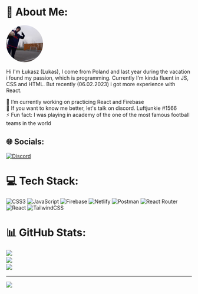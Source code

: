# 💫 About Me:

<img src="/asset/20230210_070644.jpg" alt="Alt Text" style="border-radius: 50%; width: 100px; height: 100px; object-fit: cover;">


Hi I'm Łukasz (Lukas), I come from Poland and last year during the vacation i found my passion, which is programming. Currently I'm kinda fluent in JS, CSS and HTML. But recently (06.02.2023) i got more experience with React.

🔭 I’m currently working on practicing React and Firebase<br>💬 If you want to know me better, let's talk on discord. Luftjunkie #1566<br>⚡ Fun fact: I was playing in academy of the one of the most famous football teams in the world


## 🌐 Socials:
[![Discord](https://img.shields.io/badge/Discord-%237289DA.svg?logo=discord&logoColor=white)](https://discord.gg/795733499202109480) 

# 💻 Tech Stack:
![CSS3](https://img.shields.io/badge/css3-%231572B6.svg?style=for-the-badge&logo=css3&logoColor=white) ![JavaScript](https://img.shields.io/badge/javascript-%23323330.svg?style=for-the-badge&logo=javascript&logoColor=%23F7DF1E) ![Firebase](https://img.shields.io/badge/firebase-%23039BE5.svg?style=for-the-badge&logo=firebase) ![Netlify](https://img.shields.io/badge/netlify-%23000000.svg?style=for-the-badge&logo=netlify&logoColor=#00C7B7) ![Postman](https://img.shields.io/badge/Postman-FF6C37?style=for-the-badge&logo=postman&logoColor=white) ![React Router](https://img.shields.io/badge/React_Router-CA4245?style=for-the-badge&logo=react-router&logoColor=white) ![React](https://img.shields.io/badge/react-%2320232a.svg?style=for-the-badge&logo=react&logoColor=%2361DAFB) ![TailwindCSS](https://img.shields.io/badge/tailwindcss-%2338B2AC.svg?style=for-the-badge&logo=tailwind-css&logoColor=white)
# 📊 GitHub Stats:
![](https://github-readme-stats.vercel.app/api?username=Luftjunkie19&theme=dark&hide_border=false&include_all_commits=true&count_private=false)<br/>
![](https://github-readme-streak-stats.herokuapp.com/?user=Luftjunkie19&theme=dark&hide_border=false)<br/>
![](https://github-readme-stats.vercel.app/api/top-langs/?username=Luftjunkie19&theme=dark&hide_border=false&include_all_commits=true&count_private=false&layout=compact)

---
[![](https://visitcount.itsvg.in/api?id=Luftjunkie19&icon=0&color=0)](https://visitcount.itsvg.in)

<!-- Proudly created with GPRM ( https://gprm.itsvg.in ) -->

